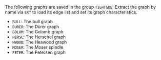 The following graphs are saved in the group `TIGHTGDB`. Extract the graph by name via `EXT` to load its edge list and set its graph characteristics.

* `BULL`: The bull graph
* `DURER`: The Dürer graph
* `GOLOM`: The Golomb graph
* `HERSC`: The Herschel graph
* `HWOOD`: The Heawood graph
* `MOSER`: The Moser spindle
* `PETER`: The Petersen graph
